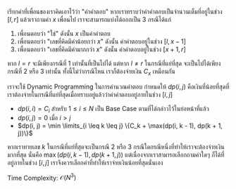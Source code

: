 เรียกค่าที่เพื่อนของเราคิดเอาไว้ว่า "ค่าคำตอบ" หากเราทราบว่าค่าคำตอบเป็นจำนวนเต็มที่อยู่ในช่วง $[l, r]$ แล้วเราถามค่า $x$ เพื่อนไป เราจะสามารถแบ่งได้ออกเป็น 3 กรณีได้แก่

1. เพื่อนตอบว่า "ใช่" ดังนั้น $x$ เป็นค่าคำตอบ
2. เพื่อนตอบว่า "เลขที่คิดมีค่าน้อยกว่า $x$" ดังนั้น ค่าคำตอบอยู่ในช่วง $[l, x - 1]$
3. เพื่อนตอบว่า "เลขที่คิดมีค่ามากกว่า $x$" ดังนั้น ค่าคำตอบอยู่ในช่วง $[x + 1, r]$

หาก $l = r$ จะมีเพียงกรณีที่ 1 เท่านั้นที่เป็นไปได้ แต่หาก $l \neq r$ ในกรณีที่แย่ที่สุด จะเป็นไปได้เพียงกรณีที่ 2 หรือ 3 เท่านั้น ทั้งนี้ไม่ว่ากรณีไหน เราก็ต้องจ่ายเงิน $C_x$ เหมือนกัน

เราจะใช้ Dynamic Programming ในการคำนวณคำตอบ กำหนดให้ $dp(i, j)$ คือเงินที่น้อยที่สุดที่เราต้องจ่ายในกรณีที่แย่ที่สุดเมื่อทราบอยู่แล้วว่าค่าคำตอบอยู่ภายในช่วง $[i, j]$

- $dp(i, i) = C_i$ สำหรับ $1 \leq i \leq N$ เป็น Base Case ตามที่ได้กล่าวไว้ในย่อหน้าที่แล้ว
- $dp(i, j) = 0$ เมื่อ $i > j$
- $dp(i, j) = \min \limits_{i \leq k \leq j} \{C_k + \max(dp(i, k - 1), dp(k + 1, j))\}$

หากเราทายเลข $k$ ในกรณีที่แย่ที่สุดจะเป็นกรณี 2 หรือ 3 กรณีใดกรณีหนึ่งที่ทำให้เราจะต้องจ่ายเงินมากที่สุด นั่นคือ $\max(dp(i, k - 1), dp(k + 1, j))$ แต่เนื่องจากเราสามารถเลือกถามค่าใดๆ ก็ได้ที่อยู่ภายในช่วง $[i, j]$ เราจึงควรเลือกค่าที่ทำให้เราจ่ายเงินน้อยที่สุดนั่นเอง

Time Complexity: $\mathcal{O}(N^3)$
